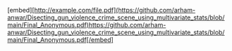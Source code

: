 [embed][http://example.com/file.pdf](https://github.com/arham-anwar/Disecting_gun_violence_crime_scene_using_multivariate_stats/blob/main/Final_Anonymous.pdf)https://github.com/arham-anwar/Disecting_gun_violence_crime_scene_using_multivariate_stats/blob/main/Final_Anonymous.pdf[/embed]
